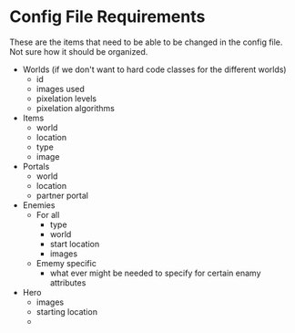 # Config File Requirements
These are the items that need to be able to be changed in the config file. Not sure how it should be organized.

* Worlds (if we don't want to hard code classes for the different worlds)
    * id
    * images used
    * pixelation levels
    * pixelation algorithms
* Items
    * world
    * location
    * type
    * image
* Portals
    * world
    * location
    * partner portal
* Enemies
    * For all
        * type
        * world
        * start location
        * images
    * Ememy specific
        * what ever might be needed to specify for certain enamy attributes
* Hero
    * images
    * starting location
    *
